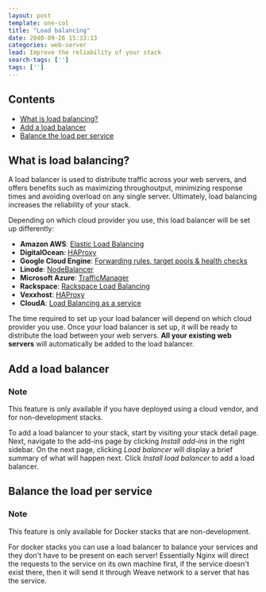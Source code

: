 ```yaml
---
layout: post
template: one-col
title: "Load balancing"
date: 2040-09-26 15:33:13
categories: web-server
lead: Improve the reliability of your stack
search-tags: ['']
tags: ['']
---
```


<h2>Contents</h2>
<ul class="page-toc">
	<li>
		<a href="#what">What is load balancing? </a>
	</li>
	<li>
		<a href="#add">Add a load balancer</a>
	</li>
	<li>
		<a href="#service">Balance the load per service</a>
	</li>
</ul>

<h2 id="what">What is load balancing?</h2>
A load balancer is used to distribute traffic across your web servers, and offers benefits such as maximizing throughoutput, minimizing response times and avoiding overload on any single server. Ultimately, load balancing increases the reliability of your stack.

Depending on which cloud provider you use, this load balancer will be set up differently:

- **Amazon AWS**: [Elastic Load Balancing](http://aws.amazon.com/elasticloadbalancing/)
- **DigitalOcean**: [HAProxy](http://haproxy.1wt.eu/)
- **Google Cloud Engine**: [Forwarding rules, target pools & health checks](https://developers.google.com/compute/docs/load-balancing/)
- **Linode**: [NodeBalancer](https://www.linode.com/nodebalancers/)
- **Microsoft Azure**: [TrafficManager](http://msdn.microsoft.com/en-us/library/azure/hh744833.aspx)
- **Rackspace**: [Rackspace Load Balancing](http://www.rackspace.com/cloud/load-balancing/)
- **Vexxhost**: [HAProxy](http://haproxy.1wt.eu/)
- **CloudA**: [Load Balancing as a service](https://www.clouda.ca/technology/vpc-virtual-private-cloud/)

The time required to set up your load balancer will depend on which cloud provider you use. Once your load balancer is set up, it will be ready to distribute the load between your web servers. <strong>All your existing web servers</strong> will automatically be added to the load balancer.

<h2 id="add">Add a load balancer</h2>
<div class="notice">
	<h3>Note</h3>
	<p>This feature is only available if you have deployed using a cloud vendor, and for non-development stacks.</p>
</div>

To add a load balancer to your stack, start by visiting your stack detail page. Next, navigate to the add-ins page by clicking _Install add-ins_ in the right sidebar. On the next page, clicking _Load balancer_ will display a brief summary of what will happen next. Click _Install load balancer_ to add a load balancer.

<h2 id="service">Balance the load per service</h2>
<div class="notice">
	<h3>Note</h3>
	<p>This feature is only available for Docker stacks that are non-development.</p>
</div>

For docker stacks you can use a load balancer to balance your services and they don't have to be present on each server! Essentially Nginx will direct the requests to the service on its own machine first, if the service doesn't exist there, then it will send it through Weave network to a server that has the service.

